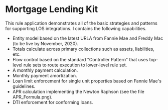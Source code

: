 # Mortgage Lending Kit
This rule application demonstrates all of the basic strategies and patterns for supporting LOS integrations.  I contains the following capabilities.

* Entity model based on the latest URLA from Fannie Mae and Freddy Mac (to be live by November, 2020).
* Totals calculate across primary collections such as assets, liabilities, etc.
* Flow control based on the standard "Controller Pattern" that uses top-level rule sets to route execution to lower-level rule set.
* A monthly payment calculation.
* Monthly payment amortization.
* Loan limit enforcement for single unit properties based on Fannie Mae's guidelines.
* APR calculation implementing the Newton Raphson (see the file APR_Formula.png).
* DTI enforcement for conforming loans.



